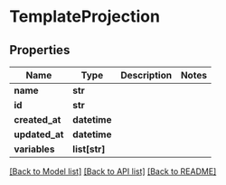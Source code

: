 # TemplateProjection

## Properties
Name | Type | Description | Notes
------------ | ------------- | ------------- | -------------
**name** | **str** |  | 
**id** | **str** |  | 
**created_at** | **datetime** |  | 
**updated_at** | **datetime** |  | 
**variables** | **list[str]** |  | 

[[Back to Model list]](../README#documentation-for-models) [[Back to API list]](../README#documentation-for-api-endpoints) [[Back to README]](../README)


